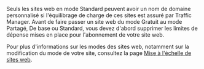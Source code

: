 ﻿Seuls les sites web en mode Standard peuvent avoir un nom de domaine personnalisé si l'équilibrage de charge de ces sites est assuré par Traffic Manager. Avant de faire passer un site web du mode Gratuit au mode Partagé, De base ou Standard, vous devez d'abord supprimer les limites de dépense mises en place pour l'abonnement de votre site web. 

Pour plus d'informations sur les modes des sites web, notamment sur la modification du mode de votre site, consultez la page [Mise à l'échelle de sites web](/fr-fr/documentation/articles/web-sites-scale/).
